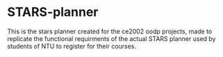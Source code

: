 # STARS-planner

This is the stars planner created for the ce2002 oodp projects, made to replicate the functional requirments of the actual STARS planner used by students of NTU to register for their courses.
